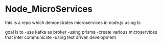 # Node_MicroServices
this is a repo which demonstrates microservices in node.js using ts 

goal is to
-use kafka as broker
-using prisma
-create various microservices that inter communicate
-using test driven development


